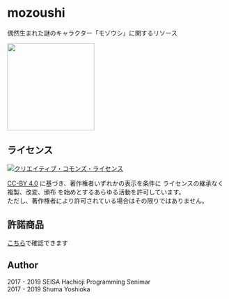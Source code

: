 # mozoushi

偶然生まれた謎のキャラクター「モゾウシ」に関するリソース

<img src="./mozoushi.svg" width="200"/>

## ライセンス

<a rel="license" href="http://creativecommons.org/licenses/by/4.0/"><img alt="クリエイティブ・コモンズ・ライセンス" style="border-width:0" src="https://i.creativecommons.org/l/by/4.0/88x31.png" /></a>

[CC-BY 4.0](http://creativecommons.org/licenses/by/4.0/) に基づき、著作権者いずれかの表示を条件に ライセンスの継承なく 複製、改変、頒布 を始めとするあらゆる活動を許可しています。  
ただし、著作権者により許可されている場合はその限りではありません。

## 許諾商品

[こちら](./certified)で確認できます

## Author

2017 - 2019 SEISA Hachioji Programming Senimar  
2017 - 2019 Shuma Yoshioka
